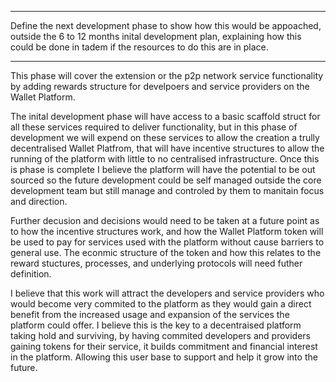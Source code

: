 ***
Define the next development phase to show how this would be appoached, outside the 6 to 12 months inital development plan, explaining how this could be done in tadem if the resources to do this are in place.
***

This phase will cover the extension or the p2p network service functionality by adding rewards structure for develpoers and service providers on the Wallet Platform.

The inital development phase will have access to a basic scaffold struct for all these services required to deliver functionality, but in this phase of development we will expend on these services to allow the creation a trully decentralised Wallet Platfrom, that will have incentive structures to allow the running of the platform with little to no centralised infrastructure. Once this is phase is complete I believe the platform will have the potential to be out sourced so the future development could be self managed outside the core development team but still manage and controled by them to manitain focus and direction. 

Further decusion and decisions would need to be taken at a future point as to how the incentive structures work, and how the Wallet Platform token will be used to pay for services used with the platform without cause barriers to general use. The econmic structure of the token and how this relates to the reward stuctures, processes, and underlying protocols will need futher definition.

I believe that this work will attract the developers and service providers who would become very commited to the platform as they would gain a direct benefit from the increased usage and expansion of the services the platform could offer. I believe this is the key to a decentraised platform taking hold and surviving, by having commited developers and providers gaining tokens for their service, it builds commitment and financial interest in the platform. Allowing this user base to support and help it grow into the future.
 
